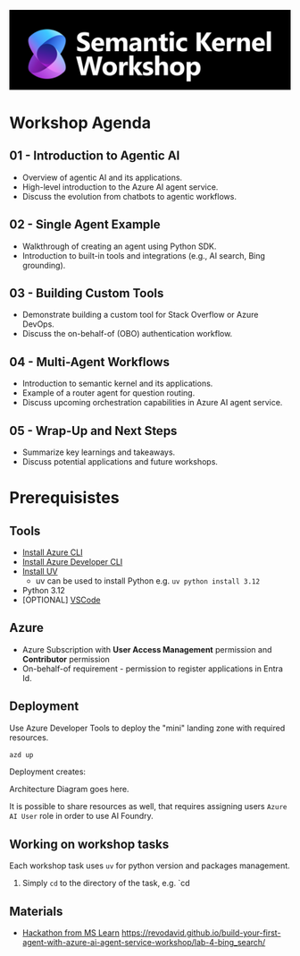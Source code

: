 <p align="center">
  <img src="assets/banner.png" alt="Semantic Kernel Agentic Workshop" />
</p>

# Workshop Agenda

## 01 - Introduction to Agentic AI
- Overview of agentic AI and its applications.
- High-level introduction to the Azure AI agent service.
- Discuss the evolution from chatbots to agentic workflows.

## 02 - Single Agent Example
- Walkthrough of creating an agent using Python SDK.
- Introduction to built-in tools and integrations (e.g., AI search, Bing grounding).

## 03 - Building Custom Tools
- Demonstrate building a custom tool for Stack Overflow or Azure DevOps.
- Discuss the on-behalf-of (OBO) authentication workflow.

## 04 - Multi-Agent Workflows
- Introduction to semantic kernel and its applications.
- Example of a router agent for question routing.
- Discuss upcoming orchestration capabilities in Azure AI agent service.

## 05 - Wrap-Up and Next Steps
- Summarize key learnings and takeaways.
- Discuss potential applications and future workshops.

# Prerequisistes 

## Tools

- [Install Azure CLI](https://learn.microsoft.com/en-us/cli/azure/install-azure-cli?view=azure-cli-latest)
- [Install Azure Developer CLI](https://learn.microsoft.com/en-us/azure/developer/azure-developer-cli/install-azd?tabs=winget-windows%2Cbrew-mac%2Cscript-linux&pivots=os-windows)
- [Install UV](https://docs.astral.sh/uv/getting-started/installation/)
  - uv can be used to install Python e.g. `uv python install 3.12`
- Python 3.12
- [OPTIONAL] [VSCode](https://code.visualstudio.com/download)

## Azure

- Azure Subscription with **User Access Management** permission and **Contributor** permission
- On-behalf-of requirement - permission to register applications in Entra Id.

## Deployment

Use Azure Developer Tools to deploy the "mini" landing zone with required resources.

```bash
azd up
```

Deployment creates:

<TODO> Architecture Diagram goes here.

It is possible to share resources as well, that requires assigning users `Azure AI User` role in order to use AI Foundry.

## Working on workshop tasks

Each workshop task uses `uv` for python version and packages management.

1. Simply `cd` to the directory of the task, e.g. `cd 

## Materials

* [Hackathon from MS Learn](https://learn.microsoft.com/en-us/semantic-kernel/support/hackathon-materials)
https://revodavid.github.io/build-your-first-agent-with-azure-ai-agent-service-workshop/lab-4-bing_search/